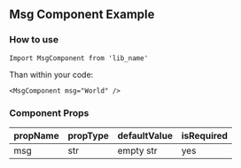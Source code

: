 ## Msg Component Example

### How to use

```
Import MsgComponent from 'lib_name'
```

Than within your code:

```
<MsgComponent msg="World" />
```

### Component Props

| propName | propType | defaultValue | isRequired |
|----------|----------|--------------|------------|
| msg  | str     | empty str            |yes            |
